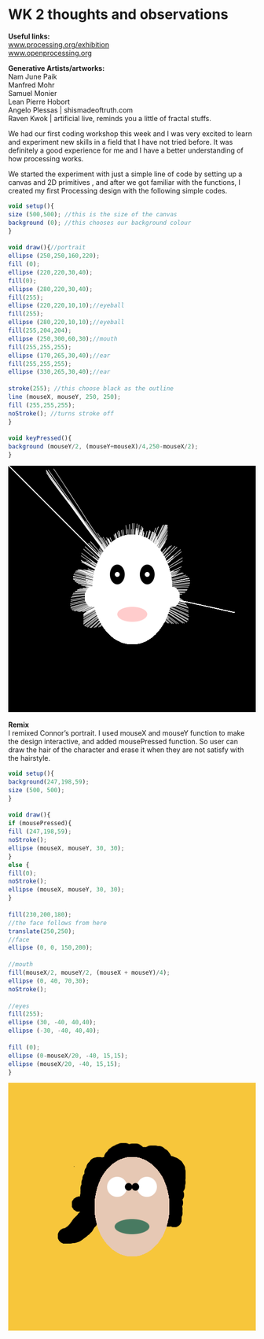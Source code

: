 # WK 2 thoughts and observations

**Useful links:<br/>**
www.processing.org/exhibition <br/>
www.openprocessing.org

**Generative Artists/artworks:<br/>**
Nam June Paik<br/>
Manfred Mohr<br/>
Samuel Monier<br/>
Lean Pierre Hobort<br/>
Angelo Plessas | shismadeoftruth.com<br/>
Raven Kwok | artificial live, reminds you a little of fractal stuffs.

We had our first coding workshop this week and I was very excited to learn and experiment new skills in a field that I have not tried before. It was definitely a good experience for me and I have a better understanding of how processing works.

We started the experiment with just a simple line of code by setting up a canvas and 2D primitives  , and after we got familiar with the functions, I created my first Processing design with the following simple codes. 
```javascript
void setup(){
size (500,500); //this is the size of the canvas
background (0); //this chooses our background colour
}

void draw(){//portrait
ellipse (250,250,160,220);
fill (0);
ellipse (220,220,30,40);
fill(0);
ellipse (280,220,30,40);
fill(255);
ellipse (220,220,10,10);//eyeball
fill(255);
ellipse (280,220,10,10);//eyeball
fill(255,204,204);
ellipse (250,300,60,30);//mouth
fill(255,255,255);
ellipse (170,265,30,40);//ear
fill(255,255,255);
ellipse (330,265,30,40);//ear
   
stroke(255); //this choose black as the outline
line (mouseX, mouseY, 250, 250); 
fill (255,255,255);
noStroke(); //turns stroke off
}

void keyPressed(){
background (mouseY/2, (mouseY+mouseX)/4,250-mouseX/2);
}
```

![](images/portrait.jpg)

**Remix**<br/>
I remixed Connor’s portrait. I used mouseX and mouseY function to make the design interactive, and added mousePressed function. So user can draw the hair of the character and erase it when they are not satisfy with the hairstyle. 
```javascript
void setup(){
background(247,198,59);
size (500, 500);
}

void draw(){
if (mousePressed){
fill (247,198,59);
noStroke();
ellipse (mouseX, mouseY, 30, 30);
}
else {
fill(0);
noStroke();
ellipse (mouseX, mouseY, 30, 30);
}

fill(230,200,180);
//the face follows from here
translate(250,250); 
//face
ellipse (0, 0, 150,200); 

//mouth
fill(mouseX/2, mouseY/2, (mouseX + mouseY)/4);
ellipse (0, 40, 70,30); 
noStroke();

//eyes
fill(255);
ellipse (30, -40, 40,40);
ellipse (-30, -40, 40,40);

fill (0);
ellipse (0-mouseX/20, -40, 15,15);
ellipse (mouseX/20, -40, 15,15);
}
```

![](images/remix.png)




